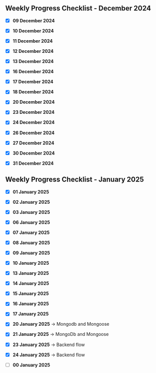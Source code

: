 ## Weekly Progress Checklist - December 2024

- [X] **09 December 2024**
- [X] **10 December 2024**
- [X] **11 December 2024**
- [X] **12 December 2024**
- [X] **13 December 2024**
- [X] **16 December 2024**
- [X] **17 December 2024**
- [X] **18 December 2024**
- [X] **20 December 2024**
- [X] **23 December 2024**
- [X] **24 December 2024**
- [X] **26 December 2024**
- [X] **27 December 2024**
- [X] **30 December 2024**
- [X] **31 December 2024**


## Weekly Progress Checklist - January 2025

- [X] **01 January 2025**
- [X] **02 January 2025**
- [X] **03 January 2025**
- [X] **06 January 2025**
- [X] **07 January 2025**
- [X] **08 January 2025**
- [X] **09 January 2025**
- [X] **10 January 2025**
- [X] **13 January 2025**
- [x] **14 January 2025**
- [x] **15 January 2025**
- [X] **16 January 2025**
- [X] **17 January 2025**
- [X] **20 January 2025** -> Mongodb and Mongoose
- [X] **21 January 2025** -> MongoDb and Mongoose
- [X] **23 January 2025** -> Backend flow
- [X] **24 January 2025** -> Backend flow
- [ ] **00 January 2025**

